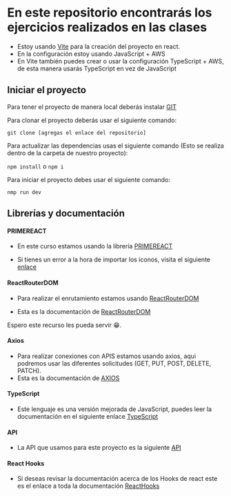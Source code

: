 # En este repositorio encontrarás los ejercicios realizados en las clases

- Estoy usando <a href="https://vitejs.dev/" target="_blank">Vite</a> para la creación del proyecto en react.
- En la configuración estoy usando JavaScript + AWS
- En Vite también puedes crear o usar la configuración TypeScript + AWS, de esta manera usarás TypeScript en vez de JavaScript

## Iniciar el proyecto

Para tener el proyecto de manera local deberás instalar
<a href="https://git-scm.com/download/win" target="_blank">GIT</a>

Para clonar el proyecto deberás usar el siguiente comando:

`git clone [agregas el enlace del repositorio]`

Para actualizar las dependencias usas el siguiente comando (Esto se realiza dentro de la carpeta de nuestro proyecto):

`npm install` o `npm i`

Para iniciar el proyecto debes usar el siguiente comando:

`nmp run dev`

## Librerías y documentación

#### PRIMEREACT

- En este curso estamos usando la librería
  <a href="https://primereact.org" target="_blank">PRIMEREACT</a>

- Si tienes un error a la hora de importar los iconos, visita el siguiente
  <a href="https://primereact.org/icons/" target="_blank">enlace</a>

#### ReactRouterDOM

- Para realizar el enrutamiento estamos usando
  <a href="https://www.npmjs.com/package/react-router-dom" target="_blank">ReactRouterDOM</a>

- Esta es la documentación de
  <a href="https://reactrouter.com/en/main" target="_blank">ReactRouterDOM</a>

Espero este recurso les pueda servir 😁.

#### Axios

- Para realizar conexiones con APIS estamos usando axios, aqui podremos usar las diferentes solicitudes (GET, PUT, POST, DELETE, PATCH).
- Esta es la documentación de
  <a href="https://axios-http.com/es/docs/intro" target="_blank">AXIOS</a>

#### TypeScript

- Este lenguaje es una versión mejorada de JavaScript, puedes leer la documentación en el siguiente enlace
  <a href="https://www.typescriptlang.org/" target="_blank">TypeScript</a>

#### API

- La API que usamos para este proyecto es la siguiente
  <a href="https://jsonplaceholder.typicode.com/users" target="_blank">API</a>

#### React Hooks

- Si deseas revisar la documentación acerca de los Hooks de react este es el enlace a toda la documentación
  <a href="https://es.legacy.reactjs.org/docs/hooks-intro.html" target="_blank">ReactHooks</a>
